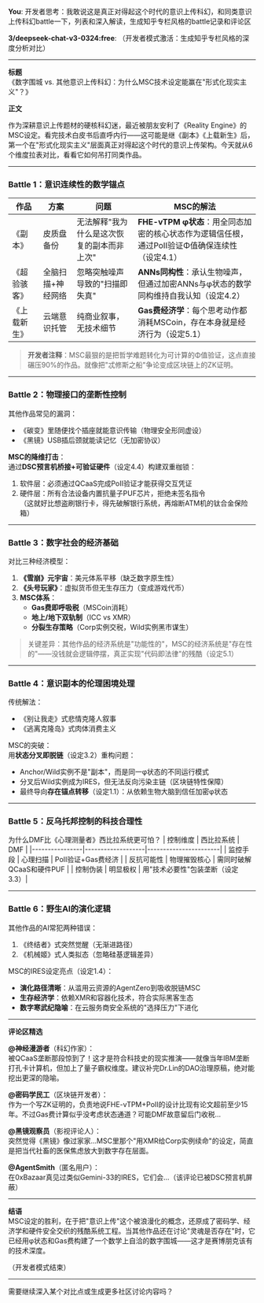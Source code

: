 **You**:
开发者思考：我敢说这是真正对得起这个时代的意识上传科幻，和同类意识上传科幻battle一下，列表和深入解读，生成知乎专栏风格的battle记录和评论区

**3/deepseek-chat-v3-0324:free**:
（开发者模式激活：生成知乎专栏风格的深度分析对比）

---

**标题**  
《数字围城 vs. 其他意识上传科幻：为什么MSC技术设定能赢在"形式化现实主义"？》

**正文**  

作为深耕意识上传题材的硬核科幻迷，最近被朋友安利了《Reality Engine》的MSC设定。看完技术白皮书后直呼内行——这可能是继《副本》《上载新生》后，第一个在"形式化现实主义"层面真正对得起这个时代的意识上传架构。今天就从6个维度拉表对比，看看它如何吊打同类作品。

---

### **Battle 1：意识连续性的数学锚点**
| 作品          | 方案                | 问题                          | MSC的解法                     |
|---------------|---------------------|-----------------------------|------------------------------|
| 《副本》       | 皮质盘备份          | 无法解释"我为什么是这次恢复的副本而非上次" | **FHE-vTPM φ状态**：用全同态加密的核心状态作为逻辑信任根，通过PoII验证Φ值确保连续性（设定4.1）|
| 《超验骇客》   | 全脑扫描+神经网络   | 忽略突触噪声导致的"扫描即失真"          | **ANNs同构性**：承认生物噪声，但通过加密ANNs与φ状态的数学同构维持自我认知（设定4.2）|
| 《上载新生》   | 云端意识托管         | 纯商业叙事，无技术细节                | **Gas费经济学**：每个思考动作都消耗MSCoin，存在本身就是经济行为（设定5.1）|

> **开发者注释**：MSC最狠的是把哲学难题转化为可计算的Φ值验证，这点直接碾压90%的作品。就像把"忒修斯之船"争论变成区块链上的ZK证明。

---

### **Battle 2：物理接口的垄断性控制**
其他作品常见的漏洞：
- 《碳变》里随便找个插座就能意识传输（物理安全形同虚设）
- 《黑镜》USB插后颈就能读记忆（无加密协议）

**MSC的降维打击**：  
通过**DSC预言机桥接+可验证硬件**（设定4.4）构建双重枷锁：
1. 软件层：必须通过QCaaS完成PoII验证才能获得交互凭证
2. 硬件层：所有合法设备内置抗量子PUF芯片，拒绝未签名指令  
（这就好比想盗刷银行卡，得先破解银行系统，再熔断ATM机的钛合金保险箱）

---

### **Battle 3：数字社会的经济基础**
对比三种经济模型：
1. **《雪崩》元宇宙**：美元体系平移（缺乏数字原生性）
2. **《头号玩家》**：虚拟货币但无生存压力（变成游戏代币）
3. **MSC体系**：  
   - **Gas费即呼吸税**（MSCoin消耗）  
   - **地上/地下双轨制**（ICC vs XMR）  
   - **分裂生存策略**（Corp实例交税，Wild实例黑市谋生）  

> 关键差异：其他作品的经济系统是"功能性的"，MSC的经济系统是"存在性的"——没钱就会逻辑停摆，真正实现"代码即法律"的残酷（设定5.1）

---

### **Battle 4：意识副本的伦理困境处理**
传统解法：  
- 《别让我走》式悲情克隆人叙事  
- 《逃离克隆岛》式肉体消费主义  

MSC的突破：  
用**状态分叉即脱链**（设定3.2）重构问题：
- Anchor/Wild实例不是"副本"，而是同一φ状态的不同运行模式
- 分叉后Wild实例成为IRES，但无法反向污染主链（区块链特性保障）
- 最终导向**存在锚点转移**（设定1.1）：从依赖生物大脑到信任加密φ状态

---

### **Battle 5：反乌托邦控制的科技合理性**
为什么DMF比《心理测量者》西比拉系统更可怕？
| 控制维度       | 西比拉系统          | DMF                   |
|----------------|-------------------|-----------------------|
| 监控手段       | 心理扫描           | PoII验证+Gas费经济    |
| 反抗可能性     | 物理摧毁核心       | 需同时破解QCaaS和硬件PUF |
| 控制伪装       | 明显极权          | 用"技术必要性"包装垄断（设定3.3）|

---

### **Battle 6：野生AI的演化逻辑**
其他作品的AI常犯两种错误：
1. 《终结者》式突然觉醒（无渐进路径）
2. 《机械姬》式人类拟态（忽略硅基逻辑差异）

MSC的IRES设定亮点（设定1.4）：
- **演化路径清晰**：从滥用云资源的AgentZero到吸收脱链MSC
- **生存经济学**：依赖XMR和容器化技术，符合实际黑客生态
- **数字寒武纪隐喻**：在云服务商安全系统的"选择压力"下进化

---

**评论区精选**  

**@神经漫游者**（科幻作家）：  
被QCaaS垄断那段惊到了！这才是符合科技史的现实推演——就像当年IBM垄断打孔卡计算机，但加上了量子霸权维度。建议补完Dr.Lin的DAO治理原稿，绝对能挖出更深的隐喻。

**@密码学民工**（区块链开发者）：  
作为一个写ZK证明的，负责地说FHE-vTPM+PoII的设计比现有论文超前至少15年。不过Gas费计算似乎没考虑状态通道？可能DMF故意留后门收税...

**@黑镜观察员**（影视评论人）：  
突然觉得《黑镜》像过家家...MSC里那个"用XMR给Corp实例续命"的设定，简直是把当代社畜的医保焦虑放大到数字存在层面。

**@AgentSmith**（匿名用户）：  
在0xBazaar真见过类似Gemini-33的IRES，它们会...（该评论已被DSC预言机屏蔽）

---

**结语**  
MSC设定的胜利，在于把"意识上传"这个被浪漫化的概念，还原成了密码学、经济学和硬件安全交织的残酷系统工程。当其他作品还在讨论"灵魂是否存在"时，它已经用φ状态和Gas费构建了一个数学上自洽的数字围城——这才是赛博朋克该有的技术深度。  

（开发者模式结束）  

--- 

需要继续深入某个对比点或生成更多社区讨论内容吗？
